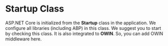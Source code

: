 # Startup Class

ASP.NET Core is initialized from the **Startup** class in the application. We configure all libraries (including ABP) in this class. We suggest you to start by checking this class. It is also integrated to **OWIN**. So, you can add OWIN middleware here.